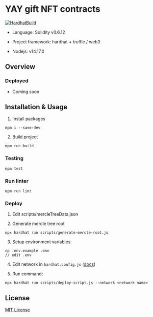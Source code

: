 # YAY gift NFT contracts
[![HardhatBuild](https://github.com/YAY-Games/gift-nft-contracts/actions/workflows/testing.yaml/badge.svg)](https://github.com/YAY-Games/gift-nft-contracts/actions/workflows/testing.yaml)

- Language: Solidity v0.6.12

- Project framework: hardhat + truffle / web3

- Nodejs: v14.17.0

## Overview

### Deployed

- Coming soon

## Installation & Usage

1. Install packages
```
npm i --save-dev
```

2. Build project
```
npm run build
```

### Testing

```
npm test
```

### Run linter

```
npm run lint
```

### Deploy

1. Edit scripts/mercleTreeData.json

2. Generate mercle tree root
```
npx hardhat run scripts/generate-mercle-root.js
```

3. Setup environment variables:
```
cp .env.example .env
// edit .env
```

4. Edit network in ```hardhat.config.js``` ([docs](https://hardhat.org/config/))

5. Run command:
```
npx hardhat run scripts/deploy-script.js --network <network name>
```

## License

[MIT License](./LICENSE)
